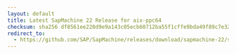 ```yaml
---
layout: default
title: Latest SapMachine 22 Release for aix-ppc64
checksum: sha256 df8561ee220d9e9a143c05ecb60712ba55f1cffe9bda49f89c7e321aef7801b2
redirect_to:
  - https://github.com/SAP/SapMachine/releases/download/sapmachine-22/sapmachine-jdk-22_aix-ppc64_bin.tar.gz
---
```

